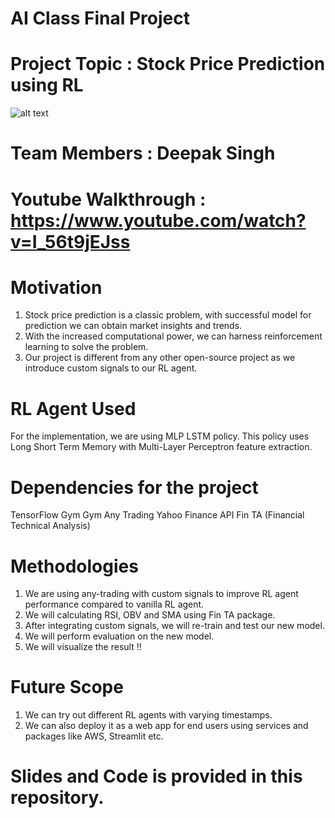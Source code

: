 # AI Class Final Project 

# Project Topic : Stock Price Prediction using RL

![alt text](https://www.stockmarketeye.com/blog/wp-content/uploads/2015/04/end-of-day-stock-prices.png)


# Team Members : Deepak Singh 

# Youtube Walkthrough : https://www.youtube.com/watch?v=I_56t9jEJss 

# Motivation 
1. Stock price prediction is a classic problem, with successful model for
prediction we can obtain market insights and trends.
2. With the increased computational power, we can harness reinforcement
learning to solve the problem.
3. Our project is different from any other open-source project as we introduce
custom signals to our RL agent.

# RL Agent Used 

For the implementation, we are using MLP LSTM policy. This policy uses Long Short Term Memory with Multi-Layer Perceptron feature
extraction.

# Dependencies for the project 

TensorFlow 
Gym
Gym Any Trading
Yahoo Finance API
Fin TA (Financial Technical Analysis)

# Methodologies

1. We are using any-trading with custom signals to improve RL agent
performance compared to vanilla RL agent.
2. We will calculating RSI, OBV and SMA using Fin TA package.
3. After integrating custom signals, we will re-train and test our new model.
4. We will perform evaluation on the new model.
5. We will visualize the result !!

# Future Scope 

1. We can try out different RL agents with varying timestamps.
2. We can also deploy it as a web app for end users using services and packages like AWS, Streamlit etc.

# Slides and Code is provided in this repository.
